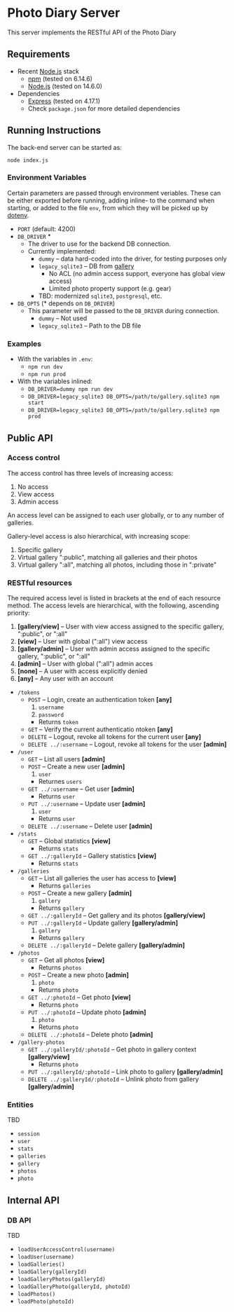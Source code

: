 # Photo Diary Server

This server implements the RESTful API of the Photo Diary

## Requirements

- Recent [Node.js](https://nodejs.org) stack
  - [npm](https://www.npmjs.com/) (tested on 6.14.6)
  - [Node.js](https://nodejs.org) (tested on 14.6.0)
- Dependencies
  - [Express](https://expressjs.com/) (tested on 4.17.1)
  - Check `package.json` for more detailed dependencies

## Running Instructions

The back-end server can be started as:

```
node index.js
```

### Environment Variables

Certain parameters are passed through environment veriables. These can be either exported before running, adding inline- to the command when starting, or added to the file `env`, from which they will be picked up by [dotenv](https://www.npmjs.com/package/dotenv).

- `PORT` (default: 4200)
- `DB_DRIVER` \*
  - The driver to use for the backend DB connection.
  - Currently implemented:
    - `dummy` – data hard-coded into the driver, for testing purposes only
    - `legacy_sqlite3` – DB from [gallery](https://github.com/vlumi/gallery)
      - No ACL (no admin access support, everyone has global view access)
      - Limited photo property support (e.g. gear)
    - TBD: modernized `sqlite3`, `postgresql`, etc.
- `DB_OPTS` (\* depends on `DB_DRIVER`)
  - This parameter will be passed to the `DB_DRIVER` during connection.
    - `dummy` – Not used
    - `legacy_sqlite3` – Path to the DB file

### Examples

- With the variables in `.env`:
  - `npm run dev`
  - `npm run prod`
- With the variables inlined:
  - `DB_DRIVER=dummy npm run dev`
  - `DB_DRIVER=legacy_sqlite3 DB_OPTS=/path/to/gallery.sqlite3 npm start`
  - `DB_DRIVER=legacy_sqlite3 DB_OPTS=/path/to/gallery.sqlite3 npm prod`

## Public API

### Access control

The access control has three levels of increasing access:

1. No access
2. View access
3. Admin access

An access level can be assigned to each user globally, or to any number of galleries.

Gallery-level access is also hierarchical, with increasing scope:

1. Specific gallery
2. Virtual gallery ":public", matching all galleries and their photos
3. Virtual gallery ":all", matching all photos, including those in ":private"

### RESTful resources

The required access level is listed in brackets at the end of each resource method. The access levels are hierarchical, with the following, ascending priority:

1. **[gallery/view]** – User with view access assigned to the specific gallery, ":public", or ":all"
2. **[view]** – User with global (":all") view access
3. **[gallery/admin]** – User with admin access assigned to the specific gallery, ":public", or ":all"
4. **[admin]** – User with global (":all") admin acces
5. **[none]** – A user with access explicitly denied
6. **[any]** – Any user with an account

- `/tokens`
  - `POST` – Login, create an authentication token **[any]**
    1. `username`
    2. `password`
    - Returns `token`
  - `GET` – Verify the current authenticatio ntoken **[any]**
  - `DELETE` – Logout, revoke all tokens for the current user **[any]**
  - `DELETE ../:username` – Logout, revoke all tokens for the user **[admin]**
- `/user`
  - `GET` – List all users **[admin]**
  - `POST` – Create a new user **[admin]**
    1. `user`
    - Returnes `users`
  - `GET ../:username` – Get user **[admin]**
    - Returns `user`
  - `PUT ../:username` – Update user **[admin]**
    1. `user`
    - Returns `user`
  - `DELETE ../:username` – Delete user **[admin]**
- `/stats`
  - `GET` – Global statistics **[view]**
    - Returns `stats`
  - `GET ../:galleryId` – Gallery statistics **[view]**
    - Returns `stats`
- `/galleries`
  - `GET` – List all galleries the user has access to **[view]**
    - Returns `galleries`
  - `POST` – Create a new gallery **[admin]**
    1. `gallery`
    - Returns `gallery`
  - `GET ../:galleryId` – Get gallery and its photos **[gallery/view]**
  - `PUT ../:galleryId` – Update gallery **[gallery/admin]**
    1. `gallery`
    - Returns `gallery`
  - `DELETE ../:galleryId` – Delete gallery **[gallery/admin]**
- `/photos`
  - `GET` – Get all photos **[view]**
    - Returns `photos`
  - `POST` – Create a new photo **[admin]**
    1. `photo`
    - Returns `photo`
  - `GET ../:photoId` – Get photo **[view]**
    - Returns `photo`
  - `PUT ../:photoId` – Update photo **[admin]**
    1. `photo`
    - Returns `photo`
  - `DELETE ../:photoId` – Delete photo **[admin]**
- `/gallery-photos`
  - `GET ../:galleryId/:photoId` – Get photo in gallery context **[gallery/view]**
    - Returns `photo`
  - `PUT ../:galleryId/:photoId` – Link photo to gallery **[gallery/admin]**
  - `DELETE ../:galleryId/:photoId` – Unlink photo from gallery **[gallery/admin]**

### Entities

TBD

- `session`
- `user`
- `stats`
- `galleries`
- `gallery`
- `photos`
- `photo`

## Internal API

### DB API

TBD

- `loadUserAccessControl(username)`
- `loadUser(username)`
- `loadGalleries()`
- `loadGallery(galleryId)`
- `loadGalleryPhotos(galleryId)`
- `loadGalleryPhoto(galleryId, photoId)`
- `loadPhotos()`
- `loadPhoto(photoId)`
